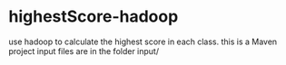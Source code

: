 # highestScore-hadoop
  
use hadoop to calculate the highest score in each class.
this is a Maven project
input files are in the folder input/

